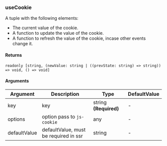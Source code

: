 ### useCookie

A tuple with the following elements:
- The current value of the cookie.
- A function to update the value of the cookie.
- A function to refresh the value of the cookie, incase other events change it.

#### Returns
`readonly [string, (newValue: string | ((prevState: string) => string)) => void, () => void]`

#### Arguments
|Argument|Description|Type|DefaultValue|
|---|---|---|---|
|key|key|string  **(Required)**|-|
|options|option pass to `js-cookie`|any |-|
|defaultValue|defaultValue, must be required in ssr|string |-|